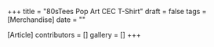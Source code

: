 +++
title = "80sTees Pop Art CEC T-Shirt"
draft = false
tags = [Merchandise]
date = ""

[Article]
contributors = []
gallery = []
+++